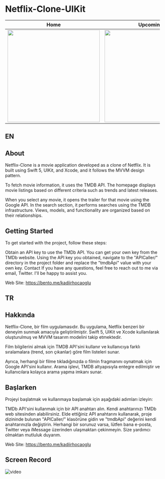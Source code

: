 # Netflix-Clone-UIKit


| Home | Upcoming | Search |
|---------|---------|---------|
| <img src="https://github.com/kadiirhocaoglu/Netflix-Clone-UIKit/assets/109167000/330ea99f-aa4b-4a08-a0da-89ab4b9b8ac2" width="300"> | <img src="https://github.com/kadiirhocaoglu/Netflix-Clone-UIKit/assets/109167000/86acf208-ad96-4597-849b-b0a7fd22cffd" width="300"> | <img src="https://github.com/kadiirhocaoglu/Netflix-Clone-UIKit/assets/109167000/d95c9b4c-e5dc-47db-bff6-7108c256161c" width="300"> |



## EN
## About
Netflix-Clone is a movie application developed as a clone of Netflix. It is built using Swift 5, UIKit, and Xcode, and it follows the MVVM design pattern. 

To fetch movie information, it uses the TMDB API. The homepage displays movie listings based on different criteria such as trends and latest releases. 

When you select any movie, it opens the trailer for that movie using the Google API. In the search section, it performs searches using the TMDB infrastructure. Views, models, and functionality are organized based on their relationships.

## Getting Started

To get started with the project, follow these steps:

Obtain an API key to use the TMDb API. You can get your own key from the TMDb website.
Using the API key you obtained, navigate to the "APICaller/" directory in the project folder and replace the "tmdbApi" value with your own key.
Contact
If you have any questions, feel free to reach out to me via email, Twitter. I'll be happy to assist you.

Web Site: https://bento.me/kadiirhocaoglu
## TR
## Hakkında
Netflix-Clone, bir film uygulamasıdır. Bu uygulama, Netflix benzeri bir deneyim sunmak amacıyla geliştirilmiştir. Swift 5, UIKit ve Xcode kullanılarak oluşturulmuş ve MVVM tasarım modelini takip etmektedir. 

Film bilgilerini almak için TMDB API'sini kullanır ve kullanıcıya farklı sıralamalara (trend, son çıkanlar) göre film listeleri sunar. 

Ayrıca, herhangi bir filme tıkladığınızda o filmin fragmanını oynatmak için Google API'sini kullanır. Arama işlevi, TMDB altyapısıyla entegre edilmiştir ve kullanıcılara kolayca arama yapma imkanı sunar.

## Başlarken

Projeyi başlatmak ve kullanmaya başlamak için aşağıdaki adımları izleyin:

TMDb API'sini kullanmak için bir API anahtarı alın. Kendi anahtarınızı TMDb web sitesinden alabilirsiniz.
Elde ettiğiniz API anahtarını kullanarak, proje dizininde bulunan "APICaller/" klasörüne gidin ve "tmdbApi" değerini kendi anahtarınızla değiştirin.
Herhangi bir sorunuz varsa, lütfen bana e-posta, Twitter veya iMessage üzerinden ulaşmaktan çekinmeyin. Size yardımcı olmaktan mutluluk duyarım.

Web Site: https://bento.me/kadiirhocaoglu


## Screen Record

![video](https://github.com/kadiirhocaoglu/Netflix-Clone-UIKit/assets/109167000/86df8378-3f6b-4db7-b380-aed71f00d8b9)



